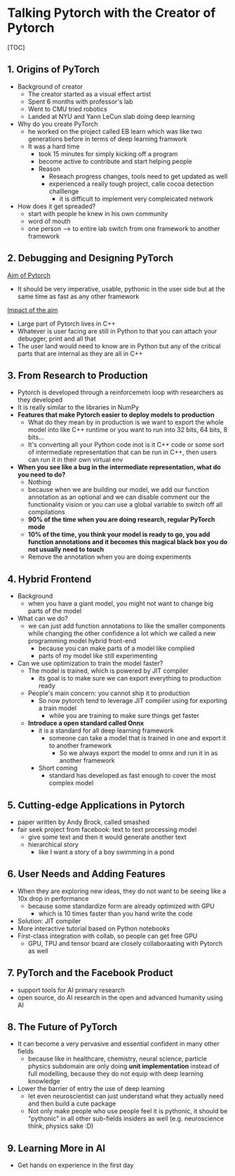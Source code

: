 # Talking Pytorch with the Creator of Pytorch

[TOC]

## 1. Origins of PyTorch

- Background of creator
  - The creator started as a visual effect artist
  - Spent 6 months with professor's lab
  - Went to CMU tried robotics
  - Landed at NYU and Yann LeCun slab doing deep learning
- Why do you create PyTorch
  - he worked on the project called EB learn which was like two generations before in terms of deep learning framwork
  - It was a hard time
    - took 15 minutes for simply kicking off a program
    - become active to contribute and start helping people
    - Reason
      - Reseach progress changes, tools need to get updated as well
      - experienced a really tough project, calle cocoa detection challlenge
        - it is difficult to implement very compleicated network
- How does it get spreaded?
  - start with people he knew in his own community
  - word of mouth
  - one person --> to entire lab switch from one framework to another framework

## 2. Debugging and Designing PyTorch

<u> Aim of Pytorch</u>

- It should be very imperative, usable, pythonic in the user side but at the same time as fast as any other framework

<u>Impact of the aim</u>

- Large part of Pytorch lives in C++
- Whatever is user facing are still in Python to that you can attach your debugger, print and all that 
- The user land would need to know are in Python but any of the critical parts that are internal as they are all in C++

## 3. From Research to Production

- Pytorch is developed through a reinforcemetn loop with researchers as they developed
- It is really similar to the libraries in NumPy
- **Features that make Pytorch easier to deploy models to production**
  - What do they mean by in production is we want to export the whole model into like C++ runtime or you want to run into 32 bits, 64 bits, 8 bits...
  - It's converting all your Python code inot is it C++ code or some sort of intermediate representation that can be run in C++, then users can run it in their own virtual env
- **When you see like a bug in the intermediate representation, what do you need to do?**
  - Nothing
  - because when we are building our model, we add our function annotation as an optional and we can disable comment our the functionality vision or you can use a global variable to switch off all compilations
  - **90% of the time when you are doing research, regular PyTorch mode**
  - **10% of the time, you think your model is ready to go, you add function annotations and it becomes this magical black box you do not usually need to touch**
  - Remove the annotation when you are doing experiments

## 4. Hybrid Frontend

- Background
  - when you have a giant model, you might not want to change big parts of the model
- What can we do?
  - we can just add function annotations to like the smaller components while changing the other confidence a lot which we called a new programming model hybrid front-end
    - because you can make parts of a model like complied
    - parts of my model like still experimenting
- Can we use optimization to train the model faster?
  - The model is trained, which is powered by JIT compiler
    - its goal is to make sure we can export everything to production ready
  - People's main concern: you cannot ship it to production
    - So now pytorch tend to leverage JIT compiler using for exporting a train model
      - while you are training to make sure things get faster
  - **Introduce a open standard called Onnx**
    - it is a standard for all deep learning framework
      - someone can take a model that is trained in one and export it to another framework
        - So we always export the model to onnx and run it in as another framework
    - Short coming
      - standard has developed as fast enough to cover the most complex model

## 5. Cutting-edge Applications in Pytorch

- paper written by Andy Brock, called smashed
- fair seek project from facebook: text to text processing model
  - give some text and then it would generate another text
  - hierarchical story
    - like I want a story of a boy swimming in a pond

## 6. User Needs and Adding Features

- When they are exploring new ideas, they do not want to be seeing like a 10x drop in performance
  - because some standardize form are already optimized with GPU
    - which is 10 times faster than you hand write the code
- Solution: JIT compiler
- More interactive tutorial based on Python notebooks
- First-class integration with collab, so people can get free GPU
  - GPU, TPU and tensor board are closely collaboraating with Pytorch as well

## 7. PyTorch and the Facebook Product

- support tools for AI primary research
- open source, do AI research in the open and advanced humanity using AI

## 8. The Future of PyTorch

- It can become a very pervasive and essential confident in many other fields
  - because like in healthcare, chemistry, neural science, particle physics subdomain are only doing **unit implementation** instead of full modelling, because they do not equip with deep learning knowledge
- Lower the barrier of entry the use of deep learning
  - let even neuroscientist can just understand what they actually need and then build a cute package
  - Not only make people who use people feel it is pythonic, it should be "pythonic" in all other sub-fields insiders as well (e.g. neuroscience think, physics sake :D)

## 9. Learning More in AI

- Get hands on experience in the first day

